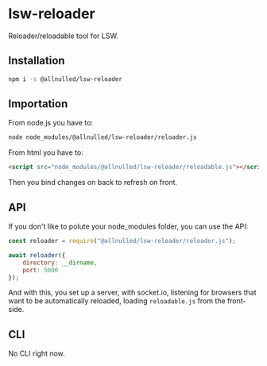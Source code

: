 # lsw-reloader

Reloader/reloadable tool for LSW.

## Installation

```sh
npm i -s @allnulled/lsw-reloader
```

## Importation

From node.js you have to:

```sh
node node_modules/@allnulled/lsw-reloader/reloader.js
```

From html you have to:

```html
<script src="node_modules/@allnulled/lsw-reloader/reloadable.js"></script>
```

Then you bind changes on back to refresh on front.

## API

If you don't like to polute your node_modules folder, you can use the API:

```js
const reloader = require("@allnulled/lsw-reloader/reloader.js");

await reloader({
    directory: __dirname,
    port: 5000
});
```

And with this, you set up a server, with socket.io, listening for browsers that want to be automatically reloaded, loading `reloadable.js` from the front-side.

## CLI

No CLI right now.
